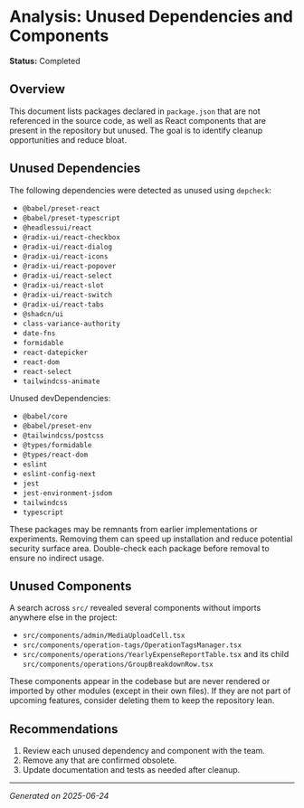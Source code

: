 # Analysis: Unused Dependencies and Components

**Status:** Completed

## Overview
This document lists packages declared in `package.json` that are not referenced in the source code, as well as React components that are present in the repository but unused. The goal is to identify cleanup opportunities and reduce bloat.

## Unused Dependencies
The following dependencies were detected as unused using `depcheck`:

- `@babel/preset-react`
- `@babel/preset-typescript`
- `@headlessui/react`
- `@radix-ui/react-checkbox`
- `@radix-ui/react-dialog`
- `@radix-ui/react-icons`
- `@radix-ui/react-popover`
- `@radix-ui/react-select`
- `@radix-ui/react-slot`
- `@radix-ui/react-switch`
- `@radix-ui/react-tabs`
- `@shadcn/ui`
- `class-variance-authority`
- `date-fns`
- `formidable`
- `react-datepicker`
- `react-dom`
- `react-select`
- `tailwindcss-animate`

Unused devDependencies:

- `@babel/core`
- `@babel/preset-env`
- `@tailwindcss/postcss`
- `@types/formidable`
- `@types/react-dom`
- `eslint`
- `eslint-config-next`
- `jest`
- `jest-environment-jsdom`
- `tailwindcss`
- `typescript`

These packages may be remnants from earlier implementations or experiments. Removing them can speed up installation and reduce potential security surface area. Double-check each package before removal to ensure no indirect usage.

## Unused Components
A search across `src/` revealed several components without imports anywhere else in the project:

- `src/components/admin/MediaUploadCell.tsx`
- `src/components/operation-tags/OperationTagsManager.tsx`
- `src/components/operations/YearlyExpenseReportTable.tsx` and its child `src/components/operations/GroupBreakdownRow.tsx`

These components appear in the codebase but are never rendered or imported by other modules (except in their own files). If they are not part of upcoming features, consider deleting them to keep the repository lean.

## Recommendations
1. Review each unused dependency and component with the team.
2. Remove any that are confirmed obsolete.
3. Update documentation and tests as needed after cleanup.

---
*Generated on 2025-06-24*
